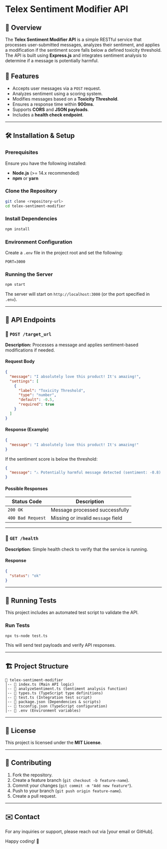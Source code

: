 # Telex Sentiment Modifier API

## 📌 Overview
The **Telex Sentiment Modifier API** is a simple RESTful service that processes user-submitted messages, analyzes their sentiment, and applies a modification if the sentiment score falls below a defined toxicity threshold. The API is built using **Express.js** and integrates sentiment analysis to determine if a message is potentially harmful.

## 🚀 Features
- Accepts user messages via a `POST` request.
- Analyzes sentiment using a scoring system.
- Modifies messages based on a **Toxicity Threshold**.
- Ensures a response time within **900ms**.
- Supports **CORS** and **JSON payloads**.
- Includes a **health check endpoint**.

---

## 🛠️ Installation & Setup

### Prerequisites
Ensure you have the following installed:
- **Node.js** (>= 14.x recommended)
- **npm** or **yarn**

### Clone the Repository
```sh
git clone <repository-url>
cd telex-sentiment-modifier
```

### Install Dependencies
```sh
npm install
```

### Environment Configuration
Create a `.env` file in the project root and set the following:
```env
PORT=3000
```

### Running the Server
```sh
npm start
```
The server will start on `http://localhost:3000` (or the port specified in `.env`).

---

## 📡 API Endpoints

### 🔹 `POST /target_url`
**Description:** Processes a message and applies sentiment-based modifications if needed.

#### Request Body
```json
{
  "message": "I absolutely love this product! It's amazing!",
  "settings": [
    {
      "label": "Toxicity Threshold",
      "type": "number",
      "default": -0.5,
      "required": true
    }
  ]
}
```

#### Response (Example)
```json
{
  "message": "I absolutely love this product! It's amazing!"
}
```
If the sentiment score is below the threshold:
```json
{
  "message": "⚠️ Potentially harmful message detected (sentiment: -0.8): This is terrible! I hate everything about it!"
}
```

#### Possible Responses
| Status Code | Description |
|-------------|-------------|
| `200 OK` | Message processed successfully |
| `400 Bad Request` | Missing or invalid `message` field |

---

### 🔹 `GET /health`
**Description:** Simple health check to verify that the service is running.

#### Response
```json
{
  "status": "ok"
}
```

---

## 🧪 Running Tests
This project includes an automated test script to validate the API.

### Run Tests
```sh
npx ts-node test.ts
```
This will send test payloads and verify API responses.

---

## 🏗️ Project Structure
```
📁 telex-sentiment-modifier
│-- 📄 index.ts (Main API logic)
│-- 📄 analyzeSentiment.ts (Sentiment analysis function)
│-- 📄 types.ts (TypeScript type definitions)
│-- 📄 test.ts (Integration test script)
│-- 📄 package.json (Dependencies & scripts)
│-- 📄 tsconfig.json (TypeScript configuration)
│-- 📄 .env (Environment variables)
```

---

## 📜 License
This project is licensed under the **MIT License**.

---

## 🤝 Contributing
1. Fork the repository.
2. Create a feature branch (`git checkout -b feature-name`).
3. Commit your changes (`git commit -m "Add new feature"`).
4. Push to your branch (`git push origin feature-name`).
5. Create a pull request.

---

## ✉️ Contact
For any inquiries or support, please reach out via [your email or GitHub].

Happy coding! 🎉

